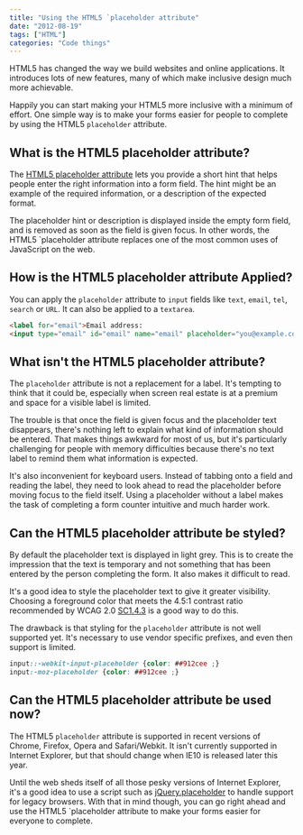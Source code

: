 ```yaml
---
title: "Using the HTML5 `placeholder attribute"
date: "2012-08-19"
tags: ["HTML"]
categories: "Code things"
---
```


HTML5 has changed the way we build websites and online applications. It introduces lots of new features, many of which make inclusive design much more achievable.

Happily you can start making your HTML5 more inclusive with a minimum of effort. One simple way is to make your forms easier for people to complete by using the HTML5 `placeholder` attribute.

## What is the HTML5 placeholder attribute?

The [HTML5 placeholder attribute](https://www.w3.org/TR/2010/WD-html5-20100624/common-input-element-attributes.html#attr-input-placeholder) lets you provide a short hint that helps people enter the right information into a form field. The hint might be an example of the required information, or a description of the expected format.

The placeholder hint or description is displayed inside the empty form field, and is removed as soon as the field is given focus. In other words, the HTML5 `placeholder attribute replaces one of the most common uses of JavaScript on the web.

## How is the HTML5 placeholder attribute Applied?

You can apply the `placeholder` attribute to `input` fields like `text`, `email`, `tel`, `search` or `URL`. It can also be applied to a `textarea`.

```html
<label for="email">Email address:  
<input type="email" id="email" name="email" placeholder="you@example.com"/></label>
```
    
## What isn't the HTML5 placeholder attribute?

The `placeholder` attribute is not a replacement for a label. It's tempting to think that it could be, especially when screen real estate is at a premium and space for a visible label is limited.

The trouble is that once the field is given focus and the placeholder text disappears, there's nothing left to explain what kind of information should be entered. That makes things awkward for most of us, but it's particularly challenging for people with memory difficulties because there's no text label to remind them what information is expected.

It's also inconvenient for keyboard users. Instead of tabbing onto a field and reading the label, they need to look ahead to read the placeholder before moving focus to the field itself. Using a placeholder without a label makes the task of completing a form counter intuitive and much harder work.

## Can the HTML5 placeholder attribute be styled?

By default the placeholder text is displayed in light grey. This is to create the impression that the text is temporary and not something that has been entered by the person completing the form. It also makes it difficult to read.

It's a good idea to style the placeholder text to give it greater visibility. Choosing a foreground color that meets the 4.5:1 contrast ratio recommended by WCAG 2.0 [SC1.4.3](https://www.w3.org/WAI/WCAG20/quickref/#qr-visual-audio-contrast-contrast) is a good way to do this.

The drawback is that styling for the `placeholder` attribute is not well supported yet. It's necessary to use vendor specific prefixes, and even then support is limited.

```css
input::-webkit-input-placeholder {color: ##912cee ;}  
input:-moz-placeholder {color: ##912cee ;}
```

## Can the HTML5 placeholder attribute be used now?

The HTML5 `placeholder` attribute is supported in recent versions of Chrome, Firefox, Opera and Safari/Webkit. It isn't currently supported in Internet Explorer, but that should change when IE10 is released later this year.

Until the web sheds itself of all those pesky versions of Internet Explorer, it's a good idea to use a script such as [jQuery.placeholder](https://archive.plugins.jquery.com/project/input-placeholder) to handle support for legacy browsers. With that in mind though, you can go right ahead and use the HTML5 `placeholder attribute to make your forms easier for everyone to complete.
